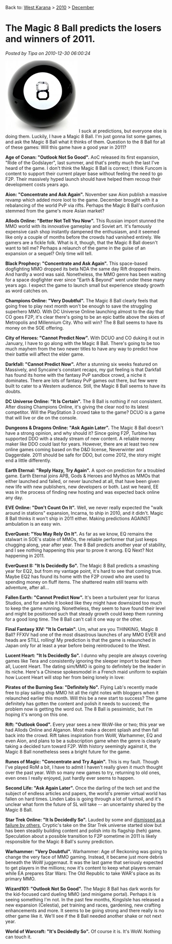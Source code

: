 Back to: [West Karana](/posts/westkarana.md) > [2010](/posts/2010/westkarana.md) > [December](./westkarana.md)
# The Magic 8 Ball predicts the losers and winners of 2011.

*Posted by Tipa on 2010-12-30 06:00:24*

![](../../../uploads/2010/12/8-ball-225x225.jpg "8-ball")
I suck at predictions, but everyone else is doing them. Luckily, I have a Magic 8 Ball. I'm just gonna list some games, and ask the Magic 8 Ball what it thinks of them. Question to the 8 Ball for all of these games: Will this game have a good year in 2011?

**Age of Conan: "Outlook Not So Good".** AoC released its first expansion, "Ride of the Godslayer", last summer, and that's pretty much the last I've heard of the game. I don't think the Magic 8 Ball is correct; I think Funcom is content to support their current player base without feeling the need to go F2P. Their massively hyped launch should have helped them recoup their development costs years ago.

**Aion: "Concentrate and Ask Again".** November saw Aion publish a massive revamp which added more loot to the game. December brought with it a rebalancing of the world PvP via rifts. Perhaps the Magic 8 Ball's confusion stemmed from the game's more Asian market?


**Allods Online: "Better Not Tell You Now".** This Russian import stunned the MMO world with its innovative gameplay and Soviet art. It's famously expensive cash shop instantly dampened the enthusiasm, and it seemed like only a couple of months before the crowds had vanished entirely. We gamers are a fickle folk. What is it, though, that the Magic 8 Ball doesn't want to tell me? Perhaps a relaunch of the game in the guise of an expansion or a sequel? Only time will tell.

**Black Prophecy: "Concentrate and Ask Again".** This space-based dogfighting MMO dropped its beta NDA the same day Rift dropped theirs. And hardly a word was said. Nonetheless, the MMO genre has been waiting for a space dogfighter ever since "Earth & Beyond" went under these many years ago. I expect the game to launch small but experience steady growth as word catches on.

**Champions Online: "Very Doubtful".** The Magic 8 Ball clearly feels that going free to play next month won't be enough to save the struggling superhero MMO. With DC Universe Online launching almost to the day that CO goes F2P, it's clear there's going to be an epic battle above the skies of Metropolis and Millennium City. Who will win? The 8 Ball seems to have its money on the SOE offering.

**City of Heroes: "Cannot Predict Now".** With DCUO and CO duking it out in January, I have to go along with the Magic 8 Ball. There's going to be too much mayhem from the two newer titles to have any way to predict how their battle will affect the elder game.

**Darkfall: "Cannot Predict Now".** After a stunning six weeks featured on Massively, and Syncaine's constant recaps, my gut feeling is that Darkfall has found its home with the fantasy PvP sandbox crowd, a niche it dominates. There are lots of fantasy PvP games out there, but few were built to cater to a Western audience. Still, the Magic 8 Ball seems to have its doubts.

**DC Universe Online: "It Is Certain".** The 8 Ball is nothing if not consistent. After dissing Champions Online, it's giving the clear nod to its latest competitor. Will the PlayStation 3 crowd take to the game? DCUO is a game that will live or die on the console.

**Dungeons & Dragons Online: "Ask Again Later".** The Magic 8 Ball doesn't have a strong opinion, and why should it? Since going F2P, Turbine has supported DDO with a steady stream of new content. A reliable money maker like DDO could last for years. However, there are at least two new online games coming based on the D&D license, Neverwinter and Daggerdale. 2011 should be safe for DDO, but come 2012, the story might end a little differently.

**Earth Eternal: "Reply Hazy, Try Again".** A spot-on prediction for a troubled game. Earth Eternal joins APB, Gods & Heroes and Mythos as MMOs that either launched and failed, or never launched at all, that have been given new life with new publishers, new developers or both. Last we heard, EE was in the process of finding new hosting and was expected back online any day.

**EVE Online: "Don't Count On It".** Well, we never really expected the "walk around in stations" expansion, Incarna, to ship in 2010, and it didn't. Magic 8 Ball thinks it won't ship in 2011 either. Making predictions AGAINST ambulation is an easy win.

**EverQuest: "You May Rely On It".** As far as we know, EQ remains the stalwart in SOE's stable of MMOs, the reliable performer that just keeps chugging along, year after year. The 8 Ball predicts another year of stability, and I see nothing happening this year to prove it wrong. EQ Next? Not happening in 2011.

**EverQuest II: "It Is Decidedly So".** The Magic 8 Ball predicts a smashing year for EQ2, but from my vantage point, it's hard to see that coming true. Maybe EQ2 has found its home with the F2P crowd who are used to spending money on fluff items. The shattered realm still teams with adventure, after all...

**Fallen Earth: "Cannot Predict Now".** It's been a turbulent year for Icarus Studios, and for awhile it looked like they might have downsized too much to keep the game running. Nonetheless, they seem to have found their level and might be positioned such that steady growth could keep them running for a good long time. The 8 Ball can't call it one way or the other.

**Final Fantasy XIV: "It Is Certain".** Um, what are you THINKING, Magic 8 Ball? FFXIV had one of the most disastrous launches of any MMO EVER and heads are STILL rolling! My prediction is that the game is relaunched in Japan only for at least a year before being reintroduced to the West.

**Lucent Heart: "It Is Decidedly So".** I dunno why people are always covering games like Tera and consistently ignoring the sleeper import to beat them all, Lucent Heart. The dating sim/MMO is going to definitely be the leader in its niche. Here's a Chinese spokesmodel in a French maid uniform to explain how Lucent Heart will stop her from being lonely in love:



**Pirates of the Burning Sea: "Definitely No".** Flying Lab's recently made free to play sailing ship MMO hit all the right notes with bloggers when it relaunched earlier this month. Will this be a new start to success? The game definitely has gotten the content and polish it needs to succeed; the problem now is getting the word out. The 8 Ball is pessimistic, but I'm hoping it's wrong on this one.

**Rift: "Outlook Good".** Every year sees a new WoW-like or two; this year we had Allods Online and Alganon. Most make a decent splash and then fall back into the crowd. Rift takes inspiration from WoW, Warhammer, EQ and even Aion, and plans to be a subscription game when the genre is clearly taking a decided turn toward F2P. With history seemingly against it, the Magic 8 Ball nonetheless sees a bright future for the game.

**Runes of Magic: "Concentrate and Try Again".** This is my fault. Though I've played RoM a bit, I have to admit I haven't really given it much thought over the past year. With so many new games to try, returning to old ones, even ones I really enjoyed, just hardly ever seems to happen.

**Second Life: "Ask Again Later".** Once the darling of the tech set and the subject of endless articles and papers, the world's premier virtual world has fallen on hard times. Linden Labs is going through a lot of turmoil, and it's unclear what form the future of SL will take -- an uncertainty shared by the Magic 8 Ball.

**Star Trek Online: "It Is Decidedly So".** Lauded by some and [dismissed as a failure by others](http://www.keenandgraev.com/?p=4647), Cryptic's take on the Star Trek universe started slow but has been steadily building content and polish into its flagship (heh) game. Speculation about a possible transition to F2P sometime in 2011 is likely responsible for the Magic 8 Ball's sunny prediction.

**Warhammer: "Very Doubtful".** Warhammer: Age of Reckoning was going to change the very face of MMO gaming. Instead, it became just more debris beneath the WoW juggernaut. It was the last game that seriously expected to get players in the millions; now it's content to keep what players remain while EA prepares Star Wars: The Old Republic to take WAR's place as its primary MMO.

**Wizard101: "Outlook Not So Good".** The Magic 8 Ball has dark words for the kid-focused card dueling MMO (and minigame portal). Perhaps it is seeing something I'm not. In the past few months, KingsIsle has released a new expansion (Celestia), pet training and races, gardening, new crafting enhancements and more. It seems to be going strong and there really is no other game like it. We'll see if the 8 Ball needed another shake or not next year.

**World of Warcraft: "It's Decidedly So".** Of course it is. It's WoW. Nothing can touch it.


